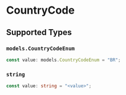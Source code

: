 # CountryCode


## Supported Types

### `models.CountryCodeEnum`

```typescript
const value: models.CountryCodeEnum = "BR";
```

### `string`

```typescript
const value: string = "<value>";
```

